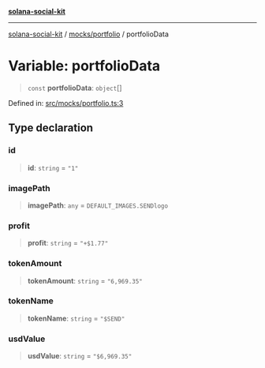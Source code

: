 [**solana-social-kit**](../../../README.md)

***

[solana-social-kit](../../../README.md) / [mocks/portfolio](../README.md) / portfolioData

# Variable: portfolioData

> `const` **portfolioData**: `object`[]

Defined in: [src/mocks/portfolio.ts:3](https://github.com/SendArcade/solana-social-starter/blob/03568260ca96ed63f77049843c721de1cb011893/src/mocks/portfolio.ts#L3)

## Type declaration

### id

> **id**: `string` = `"1"`

### imagePath

> **imagePath**: `any` = `DEFAULT_IMAGES.SENDlogo`

### profit

> **profit**: `string` = `"+$1.77"`

### tokenAmount

> **tokenAmount**: `string` = `"6,969.35"`

### tokenName

> **tokenName**: `string` = `"$SEND"`

### usdValue

> **usdValue**: `string` = `"$6,969.35"`
